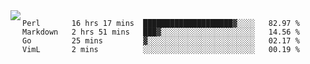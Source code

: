 

<a href="https://github.com/anuraghazra/github-readme-stats">
  <img align="left" src="https://github-readme-stats.vercel.app/api?username=kfly8&count_private=true&show_icons=true&theme=calm" />
</a>


<!--START_SECTION:waka-->
```text
Perl       16 hrs 17 mins  ████████████████████▓░░░░   82.97 % 
Markdown   2 hrs 51 mins   ███▓░░░░░░░░░░░░░░░░░░░░░   14.56 % 
Go         25 mins         ▓░░░░░░░░░░░░░░░░░░░░░░░░   02.17 % 
VimL       2 mins          ░░░░░░░░░░░░░░░░░░░░░░░░░   00.19 % 
```
<!--END_SECTION:waka-->
